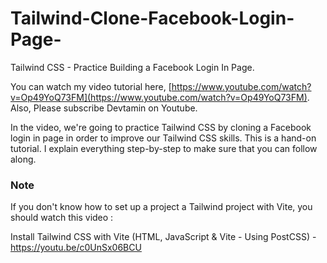 # Tailwind-Clone-Facebook-Login-Page-
Tailwind CSS - Practice Building a Facebook Login In Page. 

You can watch my video tutorial here, [https://www.youtube.com/watch?v=Op49YoQ73FM](https://www.youtube.com/watch?v=Op49YoQ73FM). Also, Please subscribe Devtamin on Youtube.

In the video, we're going to practice Tailwind CSS by cloning a Facebook login in page in order to improve our Tailwind CSS skills. This is a hand-on tutorial. I explain everything step-by-step to make sure that you can follow along. 

### Note

If you don't know how to set up a project a Tailwind project with Vite, you should watch this video : 

Install Tailwind CSS with Vite (HTML, JavaScript & Vite - Using PostCSS) - https://youtu.be/c0UnSx06BCU
